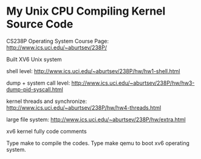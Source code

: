 # My Unix CPU Compiling Kernel Source Code
CS238P Operating System
Course Page: http://www.ics.uci.edu/~aburtsev/238P/

Built XV6 Unix system

shell level:
http://www.ics.uci.edu/~aburtsev/238P/hw/hw1-shell.html

dump + system call level:
http://www.ics.uci.edu/~aburtsev/238P/hw/hw3-dump-pid-syscall.html

kernel threads and synchronize:
http://www.ics.uci.edu/~aburtsev/238P/hw/hw4-threads.html

large file system:
http://www.ics.uci.edu/~aburtsev/238P/hw/extra.html

xv6 kernel fully code comments

Type make to compile the codes.
Type make qemu to boot xv6 operating system.
